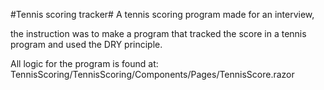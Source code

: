 #Tennis scoring tracker#
A tennis scoring program made for an interview, 

the instruction was to make a program that tracked the score in a tennis program and used the DRY principle.

All logic for the program is found at: TennisScoring/TennisScoring/Components/Pages/TennisScore.razor
